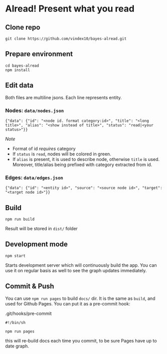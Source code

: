 Alread! Present what you read
========================================

## Clone repo

```
git clone https://github.com/vindex10/bayes-alread.git
```

## Prepare environment

```
cd bayes-alread
npm install
```

## Edit data

Both files are multiline jsons. Each line represents entity.

### Nodes: `data/nodes.json`

```
{"data": {"id": "<node id. format category:id>", "title": "<long title>", "alias": "<show instead of title>", "status": "read|<your status>"}}
```

*Note*

* Format of id *requires* category
* If `status` is `read`, nodes will be colored in green.
* If `alias` is present, it is used to describe node, otherwise `title` is used. Moreover, title/alias being prefixed with
category extracted from id.


### Edges: `data/edges.json`

```
{"data": {"id": "<entity id>", "source": "<source node id>", "target": "<target node id>"}}
```

## Build

```
npm run build
```

Result will be stored in `dist/` folder


## Development mode

```
npm start
```

Starts development server which will continuously build the app. You can use it on regular basis as well to see
the graph updates immediately.

## Commit & Push

You can use `npm run pages` to build `docs/` dir. It is the same as `build`, and used for Github Pages. You can put it
as a pre-commit hook:

.git/hooks/pre-commit

```
#!/bin/sh

npm run pages
```

this will re-build docs each time you commit, to be sure Pages have up to date graph.
